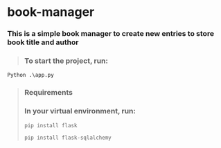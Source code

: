 # book-manager
### This is a simple book manager to create new entries to store book title and author

>### To start the project, run:
`Python .\app.py`


>### Requirements
> 
>### In your virtual environment, run:
> 
> `pip install flask`
> 
> `pip install flask-sqlalchemy `